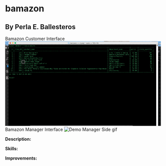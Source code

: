# bamazon
## By Perla E. Ballesteros

Bamazon Customer Interface
![Demo Customer Side gif](./screenshots/bamazonCustomer.gif)
Bamazon Manager Interface
![Demo Manager Side gif](./screenshots/bamazonManager.gif)

**Description:**
 
**Skills:**


**Improvements:**
